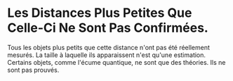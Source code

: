 # Les Distances Plus Petites Que Celle-Ci Ne Sont Pas Confirmées.

Tous les objets plus petits que cette distance n'ont pas été réellement mesurés.
La taille à laquelle ils apparaissent n'est qu'une estimation. Certains objets,
comme l'écume quantique, ne sont que des théories. Ils ne sont pas prouvés.
